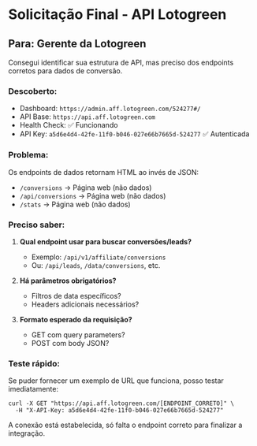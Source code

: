 # Solicitação Final - API Lotogreen

## Para: Gerente da Lotogreen

Consegui identificar sua estrutura de API, mas preciso dos endpoints corretos para dados de conversão.

### Descoberto:
- Dashboard: `https://admin.aff.lotogreen.com/524277#/`
- API Base: `https://api.aff.lotogreen.com` 
- Health Check: ✅ Funcionando
- API Key: `a5d6e4d4-42fe-11f0-b046-027e66b7665d-524277` ✅ Autenticada

### Problema:
Os endpoints de dados retornam HTML ao invés de JSON:
- `/conversions` → Página web (não dados)
- `/api/conversions` → Página web (não dados)
- `/stats` → Página web (não dados)

### Preciso saber:
1. **Qual endpoint usar para buscar conversões/leads?**
   - Exemplo: `/api/v1/affiliate/conversions`
   - Ou: `/api/leads`, `/data/conversions`, etc.

2. **Há parâmetros obrigatórios?**
   - Filtros de data específicos?
   - Headers adicionais necessários?

3. **Formato esperado da requisição?**
   - GET com query parameters?
   - POST com body JSON?

### Teste rápido:
Se puder fornecer um exemplo de URL que funciona, posso testar imediatamente:
```
curl -X GET "https://api.aff.lotogreen.com/[ENDPOINT_CORRETO]" \
  -H "X-API-Key: a5d6e4d4-42fe-11f0-b046-027e66b7665d-524277"
```

A conexão está estabelecida, só falta o endpoint correto para finalizar a integração.